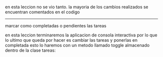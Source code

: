 en esta leccion no se vio tanto.
la mayoria de los cambios realizados se encuentran comentados en el codigo


-------------------------------------------------------------------------------------

marcar como completadas o pendientes las tareas 

en esta leccion terminaremos la aplicacion de consola interactiva por lo que lo ultimo que queda por hacer es cambiar las tareas y ponerlas en completada 
esto lo haremos con un metodo llamado toggle almacenado dentro de la clase tareas:
